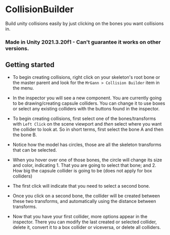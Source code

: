# CollisionBuilder
Build unity collisions easily by just clicking on the bones you want collisions in.
### Made in Unity 2021.3.20f1 - Can't guarantee it works on other versions.
## Getting started
* To begin creating collisions, right click on your skeleton's root bone or the master parent and look for the `MrGann > Collision Builder` item in the menu.

* In the inspector you will see a new component. You are currently going to be drawing/creating capsule colliders. You can change it to use boxes or select any existing colliders with the buttons found in the inspector.

* To begin creating collisions, first select one of the bones/transforms with `Left Click` on the scene viewport and *then* select where you want the collider to look at. So in short terms, first select the bone A and then the bone B.

* Notice how the model has circles, those are all the skeleton transforms that can be selected.

* When you hover over one of those bones, the circle will change its size and color, indicating 1. That you are going to select that bone; and 2. How big the capsule collider is going to be (does not apply for box colliders)

* The first click will indicate that you need to select a second bone.

* Once you click on a second bone, the collider will be created between these two transforms, and automatically using the distance between transforms.

* Now that you have your first collider, more options appear in the inspector.
  There you can modify the last created or selected collider, delete it, convert it to a box collider or viceversa, or delete all colliders.
